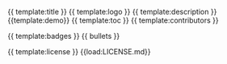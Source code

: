 {{ template:title }}
{{ template:logo }}
{{ template:description }}
{{template:demo}}
{{ template:toc }}
{{ template:contributors }} 



{{ template:badges }}
{{ bullets }}

{{ template:license }}
{{load:LICENSE.md}}
